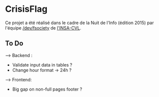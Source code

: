 # CrisisFlag

Ce projet a été réalisé dans le cadre de la Nuit de l'Info (édition 2015) par l'équipe [/dev/fsociety](http://nuit-info.insa-cvl.fr/fsociety) de [l'INSA-CVL](http://www.insa-centrevaldeloire.fr).

## To Do

--> Backend :

* Validate input data in tables ?
* Change hour format -> 24h ?

--> Frontend:

* Big gap on non-full pages footer ?
